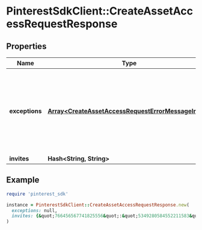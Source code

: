 # PinterestSdkClient::CreateAssetAccessRequestResponse

## Properties

| Name | Type | Description | Notes |
| ---- | ---- | ----------- | ----- |
| **exceptions** | [**Array&lt;CreateAssetAccessRequestErrorMessageInner&gt;**](CreateAssetAccessRequestErrorMessageInner.md) | A list of errors associated with the asset access requests. Will be returned if there is an error. | [optional] |
| **invites** | **Hash&lt;String, String&gt;** |  | [optional] |

## Example

```ruby
require 'pinterest_sdk'

instance = PinterestSdkClient::CreateAssetAccessRequestResponse.new(
  exceptions: null,
  invites: {&quot;766456567741825556&quot;:&quot;5349280584552211583&quot;,&quot;733242520489967216&quot;:&quot;5349280584552211845&quot;}
)
```

